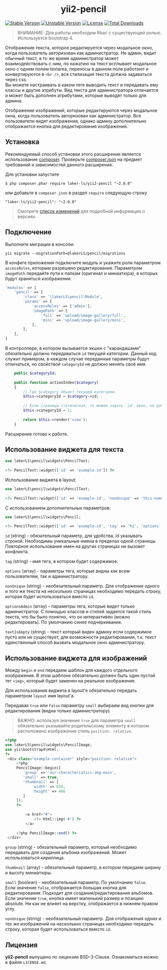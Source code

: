 <h1 align="center">
    yii2-pencil
</h1>


[![Stable Version](https://poser.pugx.org/laker-ls/yii2-pencil/v/stable)](https://packagist.org/packages/laker-ls/yii2-pencil)
[![Unstable Version](https://poser.pugx.org/laker-ls/yii2-pencil/v/unstable)](https://packagist.org/packages/laker-ls/yii2-pencil)
[![License](https://poser.pugx.org/laker-ls/yii2-pencil/license)](https://packagist.org/packages/laker-ls/yii2-pencil)
[![Total Downloads](https://poser.pugx.org/laker-ls/yii2-pencil/downloads)](https://packagist.org/packages/laker-ls/yii2-pencil)

> ВНИМАНИЕ: Для работы необходим Rbac с существующей ролью. Используется bootstrap 4.

Отображение текста, которое редактируется через модальное окно, когда пользователь авторизован как администратор.
Не админ, видит обычный текст, в то же время администратор может взаимодействовать с ним, по нажатию на текст
всплывает модальное окно с одним полем textarea, переносы в данном поле работают и конвертируются в `<br />`, вся
стилизация текста должна задаваться через css. <br />
Вы можете настраивать в каком теге выводить текст и передавать ему классы и другие атрибуты.
Вид текста для администратора отличается и может быть дополнен атрибутами, которые выводят только для админа.

Отображение изображений, которые редактируются через модальное окна, когда пользователь авторизован как администратор.
Все пользователи видят изображения, однако админу дополнительно отображается кнопка для редактирования изображений.
  
## Установка

Рекомендуемый способ установки этого расширения является использование [composer](http://getcomposer.org/download/).
Проверьте [composer.json](https://github.com/laker-ls/yii2-pencil/blob/master/composer.json) на предмет требований и зависимостей данного расширения.

Для установки запустите

```
$ php composer.phar require laker-ls/yii2-pencil "~2.0.0"
```

или добавьте в `composer.json` в раздел `require` следующую строку

```
"laker-ls/yii2-pencil": "~2.0.0"
```

> Смотрите [список изменений](https://github.com/laker-ls/yii2-pencil/blob/master/CHANGE.md) для подробной информации о версиях.

## Подключение
Выполните миграции в консоли:
```
yii migrate --migrationPath=@lakerLS/pencil/migrations
```

В конфиге приложения подключите модуль и укажите роли параметром `accessRoles`, которым разрешено 
редактирование. Параметром `imagePath` передайте пути к папкам (оригинал и миниатюра), в которых будут храниться 
изображения:
```php
'modules' => [
    'pencil' => [
        'class' => '\lakerLS\pencil\Module',
        'params' => [
            'accessRoles' => ['admin'],
            'imagePath' => [
                'full' => 'upload/image-gallery/full',
                'mini' => 'upload/image-gallery/mini',
            ],
        ],
    ],
]
```

В контроллере, в котором вызывается экшен с "карандашами" обязательно должно передаваться `id` текущей
категории. Данный код служит примером, в каждом случае переданные параметры будут отличаться, но свойствой `categoryId` не должно
менять своё имя.
```php
    public $categoryId;
    
    public function actionIndex($category)
    {
        // Где $category объект текущей категории.
        $this->categoryId = $category->id;
        
        // Если страница статическая, то можем задать `id` явно, но данный способ не является хорошей практикой.
        $this->categoryId = 1;
        
        return $this->render('view');
    }
```

Расширение готово к работе.

## Использование виджета для текста

```php
use lakerLS\pencil\widgets\PencilText;
           
<?= PencilText::widget(['id' => 'example-id']) ?>
```

Использование виджета в layout:
```php
use lakerLS\pencil\widgets\PencilText;
           
<?= PencilText::widget(['id' => 'example-id', 'nonUnique' => 'this-name-layout']) ?>
```

С использованием дополнительных параметров:
```php
use lakerLS\pencil\widgets\Pencil;
           
<?= PencilText::widget(['id' => 'example-id', 'tag' => 'h2', 'options' => ['class' => 'my-class']]) ?>
```

`id` (string) - обязательный параметр, для удобства, id указывать строкой. Необходимы уникальные имена в пределах одной страницы.
Повторное использование имен на других страницах не вызовет конфликта.

`tag` (string) - имя тега, в котором будет содержимое.

`options` (array) - параметры тега, которые видны как всем пользователям, так и администратору.

`nonUnique` (string) - необязательный параметр. Для отображения одного и того же текста на нескольких страницах необходимо передать
строку, которая будет использоваться вместо `id`.

`optionsAdmin` (array) - параметры тега, которые видет только администратор. С помощью классов и стилей задается такой стиль текста,
что бы было понятно, что он интерактивен (можно редактировать). По умолчанию синее подчеркивание.

`textIsEmpty` (string) - текст который виден админу если содержимое пусто или не существует,
для возможности редактирования, т.к. текст единственный способ вызвать модальное окно администратору.

## Использование виджета для изображений

Между `begin` и `end` передаем шаблон для каждого отдельного изображения. В этом шаблоне обязательно должен быть
один пустой тег `<img>`, который будет заменен на реальное изображение.

Для использования виджета в layout'е обязательно передать параметром `layout` имя layout'a.

Передавая `true` или `false` параметру `small` выбираем вид кнопки для редактирования (видна только администратору).

> ВАЖНО: используя значение `true` для параметра `small` обязательно указывайте родительскому элементу в котором 
расположено изображение стиль `position: relative`.

```php
<?php
use lakerLS\pencil\widgets\PencilImage;
use yii\bootstrap4\Html;
?>
 <div class="example-container" style="position: relative">
     <?php 
     PencilImage::begin([
        'group' => 'our-characteristics-img-main', 
        'small' => true, 
        'thumbnail' => [
            'width' => 634, 
            'height' => 466
        ]
     ]);
     ?>
     
         <a href="#">
             <?= Html::img('#') ?>
         </a>
         
     <?php PencilImage::end() ?>
 </div>
```
`group` (string) - обязательный параметр, который необходимо передавать для создания альбома изображений.
Может использоваться кириллица.

`thumbnail` (array) - обязательный параметр, в котором передаем ширину и высоту миниатюры.

`small` (boolean) - необязательный параметр. По умолчанию `false`.<br />
Если значение `false`, отображается большая кнопка для редактирования. 
Подходит для создания/редактирования альбомов. <br />
Если значение `true`, кнопка имеет маленький размер и позицию absolute. Ни как не влияет на верстку, отображается в нижнем
правом углу.

`nonUnique` (string) - необязательный параметр. Для отображения одних и тех же изображений на нескольких страницах необходимо передать
строку, которая будет использоваться вместо `id`.

## Лицензия

**yii2-pencil** выпущено по лицензии BSD-3-Clause. Ознакомиться можно в файле `LICENSE.md`.

